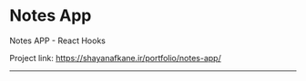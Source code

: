 # Notes App
Notes APP - React Hooks
<br>

Project link: https://shayanafkane.ir/portfolio/notes-app/
<hr>
<img style="margin-top: 10px;" src="https://res.cloudinary.com/dpzrxnav1/image/upload/v1648711964/Notes_App_1_khgwav.png" alt="">

